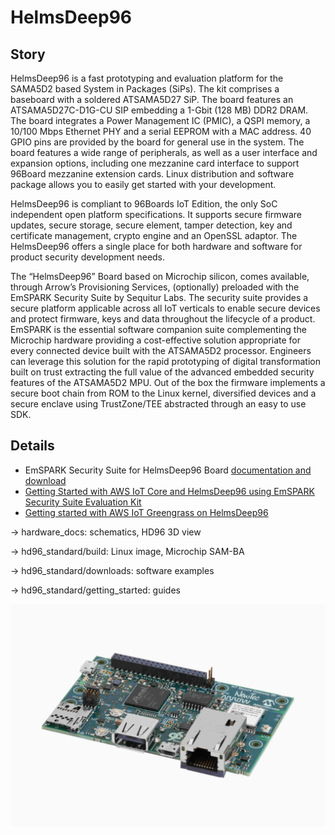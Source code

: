 HelmsDeep96
====================================================

Story
------------------------
HelmsDeep96 is a fast prototyping and evaluation platform for the SAMA5D2 based System in Packages (SiPs). The kit comprises a baseboard with a soldered ATSAMA5D27 SiP. The board features an ATSAMA5D27C-D1G-CU SIP embedding a 1-Gbit (128 MB) DDR2 DRAM.  The board integrates a Power Management IC (PMIC), a QSPI memory, a 10/100 Mbps Ethernet PHY and a serial EEPROM with a MAC address. 40 GPIO pins are provided by the board for general use in the system. The board features a wide range of peripherals, as well as a user interface and expansion options, including one mezzanine card interface to support 96Board mezzanine extension cards. Linux distribution and software package allows you to easily get started with your development.

HelmsDeep96 is compliant to 96Boards IoT Edition, the only SoC independent open platform specifications. It supports secure firmware updates, secure storage, secure element, tamper detection, key and certificate management, crypto engine and an OpenSSL adaptor. The HelmsDeep96 offers a single place for both hardware and software for product security development needs. 

The “HelmsDeep96” Board based on Microchip silicon, comes available, through Arrow’s Provisioning Services, (optionally) preloaded with the EmSPARK Security Suite by Sequitur Labs. The security suite provides a secure platform applicable across all IoT verticals to enable secure devices and protect firmware, keys and data throughout the lifecycle of a product. EmSPARK is the essential software companion suite complementing the Microchip hardware providing a cost-effective solution appropriate for every connected device built with the ATSAMA5D2 processor. Engineers can leverage this solution for the rapid prototyping of digital transformation built on trust extracting the full value of the advanced embedded security features of the ATSAMA5D2 MPU. Out of the box the firmware implements a secure boot chain from ROM to the Linux kernel, diversified devices and a secure enclave using TrustZone/TEE abstracted through an easy to use SDK. 




Details
------------------------
- EmSPARK Security Suite for HelmsDeep96 Board [documentation and download](https://github.com/ArrowElectronics/hd96/blob/master/hd96_trusted_platform/EmSPARKSecuritySuite_ForHelmsDeep96_OnePagerFlyer_FINAL_12122019.pdf) 
- [Getting Started with AWS IoT Core and HelmsDeep96 using EmSPARK Security Suite Evaluation Kit](https://github.com/ArrowElectronics/hd96/wiki/AWS-IoT-Core-Getting-Started)
- [Getting started with AWS IoT Greengrass on HelmsDeep96](https://github.com/ArrowElectronics/hd96/wiki/AWS-Greengrass-HSI-Getting-Started)


-> hardware_docs: schematics, HD96 3D view

-> hd96_standard/build: Linux image, Microchip SAM-BA

-> hd96_standard/downloads: software examples

-> hd96_standard/getting_started: guides

![HelmsDeep96](https://github.com/ArrowElectronics/hd96/blob/master/hardware_docs/pics/hd96_img.jpg)

